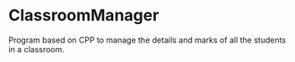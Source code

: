 # ClassroomManager
Program based on CPP to manage the details and marks of all the students in a classroom.
